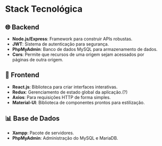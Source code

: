 # Stack Tecnológica

## 🌐 Backend
- **Node.js/Express**: Framework para construir APIs robustas.
- **JWT**: Sistema de autenticação para segurança.
- **PhpMyAdmin**: Banco de dados MySQL para armazenamento de dados.
- **Cors**: Permite que recursos de uma origem sejam acessados por páginas de outra origem.

## 🎨 Frontend
- **React.js**: Biblioteca para criar interfaces interativas.
- **Redux**: Gerenciamento de estado global da aplicação.(?)
- **Axios**: Para requisições HTTP de forma simples.
- **Material-UI**: Biblioteca de componentes prontos para estilização.

## 📊 Base de Dados
- **Xampp**: Pacote de servidores.
- **PhpMyAdmin**: Administração do MySQL e MariaDB.
